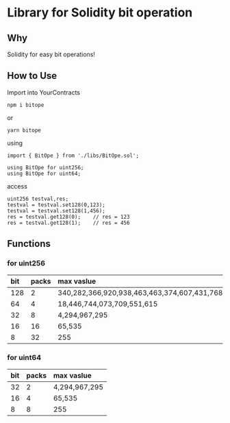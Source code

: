 # Library for Solidity bit operation

## Why
Solidity for easy bit operations!

## How to Use
Import into YourContracts

```console
npm i bitope
```

or


```console
yarn bitope
```

using
```Solidity
import { BitOpe } from './libs/BitOpe.sol';
```

```Solidity
using BitOpe for uint256;
using BitOpe for uint64;
```

access

```Solidity
uint256 testval,res;
testval = testval.set128(0,123);
testval = testval.set128(1,456);
res = testval.get128(0);    // res = 123
res = testval.get128(1);    // res = 456
```

## Functions
### for uint256

| bit | packs | max vaslue |
|:-----------|:------------|:-------------|
|128|2|340,282,366,920,938,463,463,374,607,431,768,211,455|
|64|4|18,446,744,073,709,551,615|
|32|8|4,294,967,295|
|16|16|65,535|
|8|32|255|

### for uint64
| bit | packs | max vaslue |
|:-----------|:------------|:-------------|
|32|2|4,294,967,295|
|16|4|65,535|
|8|8|255|


